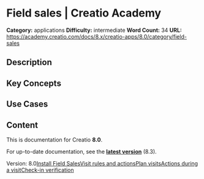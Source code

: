 # Field sales | Creatio Academy

**Category:** applications **Difficulty:** intermediate **Word Count:** 34
**URL:**
https://academy.creatio.com/docs/8.x/creatio-apps/8.0/category/field-sales

## Description

## Key Concepts

## Use Cases

## Content

This is documentation for Creatio **8.0**.

For up-to-date documentation, see the
**[latest version](/docs/8.x/creatio-apps/category/field-sales)** (8.3).

Version:
8.0[Install Field Sales](/docs/8.x/creatio-apps/8.0/sales-tools/field-sales/install-the-field-sales-for-creatio-app)[Visit rules and actions](/docs/8.x/creatio-apps/8.0/sales-tools/field-sales/set-up-rules-and-actions-of-a-field-meeting)[Plan visits](/docs/8.x/creatio-apps/8.0/sales-tools/field-sales/plan-field-meetings)[Actions during a visit](/docs/8.x/creatio-apps/8.0/sales-tools/field-sales/sales-reps-actions-during-a-visit)[Check-in verification](/docs/8.x/creatio-apps/8.0/sales-tools/field-sales/check-in-verification)
